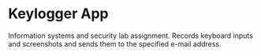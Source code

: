 # Keylogger App
Information systems and security lab assignment.
Records keyboard inputs and screenshots and sends them to the specified e-mail address.

